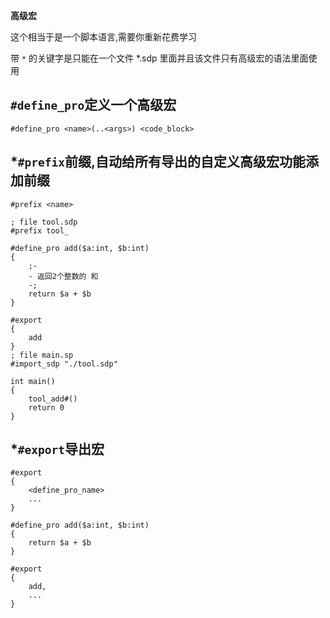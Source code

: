 **高级宏**

这个相当于是一个脚本语言,需要你重新花费学习

带 `*` 的关键字是只能在一个文件 *.sdp 里面并且该文件只有高级宏的语法里面使用

## `#define_pro`定义一个高级宏

```
#define_pro <name>(..<args>) <code_block>
```

## *`#prefix`前缀,自动给所有导出的自定义高级宏功能添加前缀
```
#prefix <name>
```
```sdp
; file tool.sdp
#prefix tool_

#define_pro add($a:int, $b:int)
{
	;-
	- 返回2个整数的 和
	-;
	return $a + $b
}

#export
{
	add
}
; file main.sp
#import_sdp "./tool.sdp"

int main()
{
	tool_add#()
	return 0
}
```

## *`#export`导出宏
```
#export
{
	<define_pro_name>
	...
}
```
```sdp
#define_pro add($a:int, $b:int)
{
	return $a + $b
}

#export
{
	add,
	...
}
```
